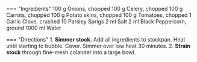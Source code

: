 === "Ingredients"
    100 g Onions, chopped
    100 g Celery, chopped
    100 g Carrots, chopped
    100 g Potato skins, chopped
    100 g Tomatoes, chopped
    1 Garlic Clove, crushed
    10 Parsley Sprigs
    2 ml Salt
    2 ml Black Peppercorn, ground
    1000 ml Water

=== "Directions"
    1. **Simmer stock.** Add all ingredients to stockpan. Heat until starting to bubble. Cover. Simmer over low heat 30 minutes.
    2. **Strain stock** through fine-mesh colander into a large bowl.

[^1]: {{ cite.child_french_cooking }} Accessed April 2020.
